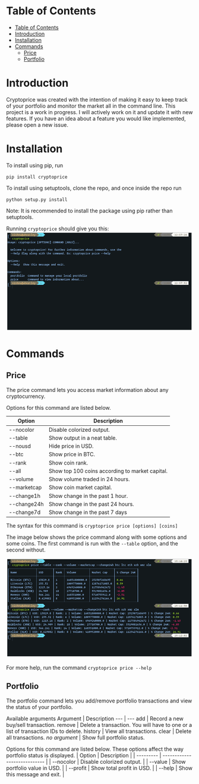 # Table of Contents
- [Table of Contents](#table-of-contents)
- [Introduction](#introduction)
- [Installation](#installation)
- [Commands](#commands)
    - [Price](#price)
    - [Portfolio](#portfolio)

# Introduction

Cryptoprice was created with the intention of making it easy to keep track of your portfolio and monitor the market all in the command line. This project is a work in progress. I will actively work on it and update it with new features. If you have an idea about a feature you would like implemented, please open a new issue.

# Installation

To install using pip, run

```
pip install cryptoprice
```

To install using setuptools, clone the repo, and once inside the repo run
```
python setup.py install
```

Note: It is recommended to install the package using pip rather than setuptools.

Running ```cryptoprice``` should give you this:
![alt text](img/scrot1.png)

# Commands

## Price

The price command lets you access market information about any cryptocurrency.

Options for this command are listed below.

| Option      | Description                                     |
| ----------- | ----------------------------------------------- |
| --nocolor   | Disable colorized output.                       |
| --table     | Show output in a neat table.                    |
| --nousd     | Hide price in USD.                              |
| --btc       | Show price in BTC.                              |
| --rank      | Show coin rank.                                 |
| --all       | Show top 100 coins according to market capital. |
| --volume    | Show volume traded in 24 hours.                 |
| --marketcap | Show coin market capital.                       |
| --change1h  | Show change in the past 1 hour.                 |
| --change24h | Show change in the past 24 hours.               |
| --change7d  | Show change in the past 7 days                  |

The syntax for this command is ```cryptoprice price [options] [coins]```

The image below shows the price command along with some options and some coins. The first command is run with the ```--table``` option, and the second without.

![alt text](img/scrot2.png)

For more help, run the command
```cryptoprice price --help```

## Portfolio

The portfolio command lets you add/remove portfolio transactions and view the status of your portfolio.

Available arguments
Argument | Description
--- | ---
add | Record a new buy/sell transaction.
remove | Delete a transaction. You will have to one or a list of transaction IDs to delete.
history | View all transactions.
clear | Delete all transactions.
*no argument* | Show full portfolio status.

Options for this command are listed below. These options affect the way portfolio status is displayed.
| Option    | Description                  |
| --------- | ---------------------------- |
| --nocolor | Disable colorized output.    |
| --value   | Show portfolio value in USD. |
| --profit  | Show total profit in USD.    |
| --help    | Show this message and exit.  |

